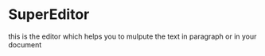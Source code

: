 # SuperEditor
 this is the editor which helps you to mulpute the text in paragraph or in your document
